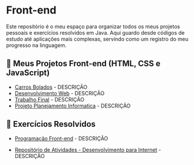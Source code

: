 # Front-end
Este repositório é o meu espaço para organizar todos os meus projetos pessoais e exercícios resolvidos em Java. Aqui guardo desde códigos de estudo até aplicações mais complexas, servindo como um registro do meu progresso na linguagem.


## 🚀 Meus Projetos Front-end (HTML, CSS e JavaScript)
- [Carros Bolados](https://github.com/Keven-Costa/carros-bolados) - DESCRIÇÃO
- [Desenvolvimento Web](https://github.com/Keven-Costa/desenvolvimento-para-internet) - DESCRIÇÃO
- [Trabalho Final](https://github.com/Keven-Costa/trabalho-final) - DESCRIÇÃO
- [Projeto Planejamento Informatica](https://github.com/Keven-Costa/projeto-planejamento-informatica-) - DESCRIÇÃO


## 📝 Exercícios Resolvidos

- [Programação Front-end](https://github.com/Keven-Costa/programacao-front-end) - DESCRIÇÃO

- [Repositório de Atividades - Desenvolvimento para Internet](https://github.com/Keven-Costa/desenvolvimento-para-internet) - DESCRIÇÃO



